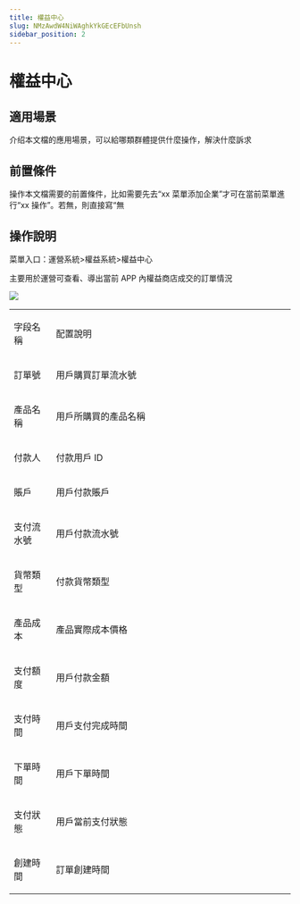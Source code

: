 ```yaml
---
title: 權益中心
slug: NMzAwdW4NiWAghkYkGEcEFbUnsh
sidebar_position: 2
---
```



# 權益中心

## 適用場景

介绍本文檔的應用場景，可以給哪類群體提供什麼操作，解決什麼訴求

## 前置條件

操作本文檔需要的前置條件，比如需要先去“xx 菜單添加企業”才可在當前菜單進行“xx 操作”。若無，則直接寫“無

## 操作說明

菜單入口：運營系統&gt;權益系統&gt;權益中心

主要用於運營可查看、導出當前 APP 內權益商店成交的訂單情況

<img src="/assets/I3wFb3FRBoLHQXxS9qJcGdH5nrg.png" src-width="2340" src-height="1358" align="center"/>

<table>
<colgroup>
<col width="111"/>
<col width="753"/>
</colgroup>
<tbody>
<tr><td><p>字段名稱</p></td><td><p>配置說明</p></td></tr>
<tr><td><p>訂單號</p></td><td><p>用戶購買訂單流水號</p></td></tr>
<tr><td><p>產品名稱</p></td><td><p>用戶所購買的產品名稱</p></td></tr>
<tr><td><p>付款人</p></td><td><p>付款用戶 ID</p></td></tr>
<tr><td><p>賬戶</p></td><td><p>用戶付款賬戶</p></td></tr>
<tr><td><p>支付流水號</p></td><td><p>用戶付款流水號</p></td></tr>
<tr><td><p>貨幣類型</p></td><td><p>付款貨幣類型</p></td></tr>
<tr><td><p>產品成本</p></td><td><p>產品實際成本價格</p></td></tr>
<tr><td><p>支付額度</p></td><td><p>用戶付款金額</p></td></tr>
<tr><td><p>支付時間</p></td><td><p>用戶支付完成時間</p></td></tr>
<tr><td><p>下單時間</p></td><td><p>用戶下單時間</p></td></tr>
<tr><td><p>支付狀態</p></td><td><p>用戶當前支付狀態</p></td></tr>
<tr><td><p>創建時間</p></td><td><p>訂單創建時間</p></td></tr>
</tbody>
</table>

